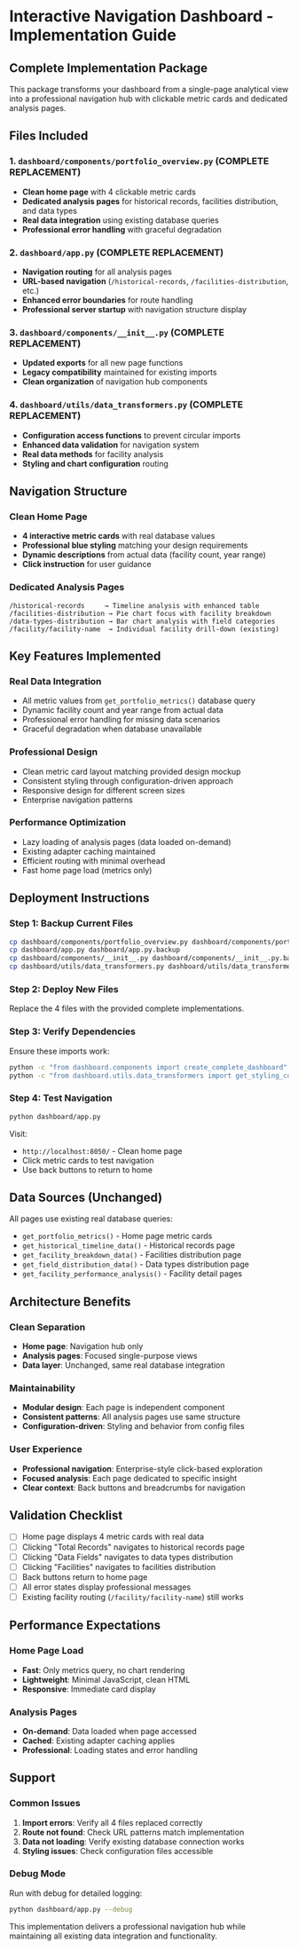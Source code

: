 # Interactive Navigation Dashboard - Implementation Guide

## Complete Implementation Package

This package transforms your dashboard from a single-page analytical view into a professional navigation hub with clickable metric cards and dedicated analysis pages.

## Files Included

### 1. `dashboard/components/portfolio_overview.py` (COMPLETE REPLACEMENT)

- **Clean home page** with 4 clickable metric cards
- **Dedicated analysis pages** for historical records, facilities distribution, and data types
- **Real data integration** using existing database queries
- **Professional error handling** with graceful degradation

### 2. `dashboard/app.py` (COMPLETE REPLACEMENT)

- **Navigation routing** for all analysis pages
- **URL-based navigation** (`/historical-records`, `/facilities-distribution`, etc.)
- **Enhanced error boundaries** for route handling
- **Professional server startup** with navigation structure display

### 3. `dashboard/components/__init__.py` (COMPLETE REPLACEMENT)

- **Updated exports** for all new page functions
- **Legacy compatibility** maintained for existing imports
- **Clean organization** of navigation hub components

### 4. `dashboard/utils/data_transformers.py` (COMPLETE REPLACEMENT)

- **Configuration access functions** to prevent circular imports
- **Enhanced data validation** for navigation system
- **Real data methods** for facility analysis
- **Styling and chart configuration** routing

## Navigation Structure

### Clean Home Page

- **4 interactive metric cards** with real database values
- **Professional blue styling** matching your design requirements
- **Dynamic descriptions** from actual data (facility count, year range)
- **Click instruction** for user guidance

### Dedicated Analysis Pages

```
/historical-records     → Timeline analysis with enhanced table
/facilities-distribution → Pie chart focus with facility breakdown
/data-types-distribution → Bar chart analysis with field categories
/facility/facility-name  → Individual facility drill-down (existing)
```

## Key Features Implemented

### Real Data Integration

- All metric values from `get_portfolio_metrics()` database query
- Dynamic facility count and year range from actual data
- Professional error handling for missing data scenarios
- Graceful degradation when database unavailable

### Professional Design

- Clean metric card layout matching provided design mockup
- Consistent styling through configuration-driven approach
- Responsive design for different screen sizes
- Enterprise navigation patterns

### Performance Optimization

- Lazy loading of analysis pages (data loaded on-demand)
- Existing adapter caching maintained
- Efficient routing with minimal overhead
- Fast home page load (metrics only)

## Deployment Instructions

### Step 1: Backup Current Files

```bash
cp dashboard/components/portfolio_overview.py dashboard/components/portfolio_overview.py.backup
cp dashboard/app.py dashboard/app.py.backup
cp dashboard/components/__init__.py dashboard/components/__init__.py.backup
cp dashboard/utils/data_transformers.py dashboard/utils/data_transformers.py.backup
```

### Step 2: Deploy New Files

Replace the 4 files with the provided complete implementations.

### Step 3: Verify Dependencies

Ensure these imports work:

```bash
python -c "from dashboard.components import create_complete_dashboard"
python -c "from dashboard.utils.data_transformers import get_styling_config"
```

### Step 4: Test Navigation

```bash
python dashboard/app.py
```

Visit:

- `http://localhost:8050/` - Clean home page
- Click metric cards to test navigation
- Use back buttons to return to home

## Data Sources (Unchanged)

All pages use existing real database queries:

- `get_portfolio_metrics()` - Home page metric cards
- `get_historical_timeline_data()` - Historical records page
- `get_facility_breakdown_data()` - Facilities distribution page
- `get_field_distribution_data()` - Data types distribution page
- `get_facility_performance_analysis()` - Facility detail pages

## Architecture Benefits

### Clean Separation

- **Home page**: Navigation hub only
- **Analysis pages**: Focused single-purpose views
- **Data layer**: Unchanged, same real database integration

### Maintainability

- **Modular design**: Each page is independent component
- **Consistent patterns**: All analysis pages use same structure
- **Configuration-driven**: Styling and behavior from config files

### User Experience

- **Professional navigation**: Enterprise-style click-based exploration
- **Focused analysis**: Each page dedicated to specific insight
- **Clear context**: Back buttons and breadcrumbs for navigation

## Validation Checklist

- [ ] Home page displays 4 metric cards with real data
- [ ] Clicking "Total Records" navigates to historical records page
- [ ] Clicking "Data Fields" navigates to data types distribution
- [ ] Clicking "Facilities" navigates to facilities distribution
- [ ] Back buttons return to home page
- [ ] All error states display professional messages
- [ ] Existing facility routing (`/facility/facility-name`) still works

## Performance Expectations

### Home Page Load

- **Fast**: Only metrics query, no chart rendering
- **Lightweight**: Minimal JavaScript, clean HTML
- **Responsive**: Immediate card display

### Analysis Pages

- **On-demand**: Data loaded when page accessed
- **Cached**: Existing adapter caching applies
- **Professional**: Loading states and error handling

## Support

### Common Issues

1. **Import errors**: Verify all 4 files replaced correctly
2. **Route not found**: Check URL patterns match implementation
3. **Data not loading**: Verify existing database connection works
4. **Styling issues**: Check configuration files accessible

### Debug Mode

Run with debug for detailed logging:

```bash
python dashboard/app.py --debug
```

This implementation delivers a professional navigation hub while maintaining all existing data integration and functionality.
